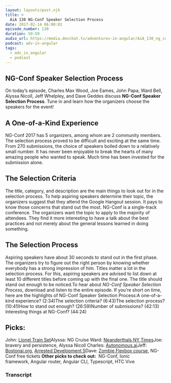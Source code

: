 ```yaml
---
layout: layouts/post.njk
title: >
  AiA 130 NG-Conf Speaker Selection Process
date: 2017-02-14 06:00:01
episode_number: 130
duration: 59:59
audio_url: https://media.devchat.tv/adventures-in-angular/AiA_130_ng_conf_%20Speaker_Selection_Process-.mp3
podcast: adv-in-angular
tags:
  - adv_in_angular
  - podcast
---
```


## **NG-Conf Speaker Selection Process**

On today’s episode, Charles Max Wood, Joe Eames, John Papa, Ward Bell, Alyssa Nicoll, Jeff Whelpley, and Dave Geddes discuss **NG-Conf Speaker Selection Process**.&nbsp;Tune in and learn how the organizers choose the speakers for the event!

## **A One-of-a-Kind&nbsp;Experience**

NG-Conf 2017 has 5 organizers, among whom are 2 community members. The&nbsp;selection process proved to be difficult and exciting at the same time. From 270 submissions, the choice of speakers boiled down to a relatively small number. It has never been enjoyable to break the hearts of many amazing people who wanted to speak. Much time has been invested for&nbsp;the submission&nbsp;alone.

## **The Selection Criteria**

The title, category, and description are the main things to look out for in the selection process. To help aspiring speakers determine their topic, the organizers suggest that they attend the&nbsp;Google Hangout session. It pays to know those concerns&nbsp;that stand out the most. NG-Conf is a single-track conference. The organizers want the topic to apply to the majority of attendees. They find it more interesting to have a talk about the best practices and not merely&nbsp;about the general lessons learned in doing something.

## **The Selection Process**

Aspiring speakers have about 30 seconds to stand out in the first phase. The organizers try to figure out the right person by knowing whether everybody has a strong impression of him. Titles matter a lot in the selection process.&nbsp;For this, aspiring speakers are advised to list down at least 10 different titles before coming up with the final one. The title should stand out enough to be noticed.To hear about _NG-Conf Speaker Selection Process_, download and listen to the entire episode. If you’re short on time, here are the highlights of NG-Conf Speaker Selection Process:A one-of-a-kind experience? (2:34)The selection criteria? (6:43)The selection process? (10:41)How to stand out enough? (26:59)Number of submissions? (42:13) Interesting things at NG-Conf? (44:24)

## **Picks:**

John: [Lionel&nbsp;Train Set](http://www.lionel.com/)Alyssa: NG Cruise Ward: [Neanderthals NY Times](https://www.nytimes.com/2017/01/11/magazine/neanderthals-were-people-too.html?_r=0)Joe: bravery and persistence, Alyssa Nicoll Charles: [Autonomous.ai](https://www.autonomous.ai/)Jeff: [Bostonai.org](https://bostonai.org/), [Arrested Development 5](http://www.cinemablend.com/television/Arrested-Development-Season-5-Definitely-Coming-2016-72241.html)Dave: [Zombie Flexbox course](http://gedd.ski/master/flexbox/), NG-Conf free tickets **Other picks to check out:** &nbsp;NG-Conf,&nbsp;Ionic framework,&nbsp;Angular router,&nbsp;Angular CLI,&nbsp;Typescript,&nbsp;HTC Vive

### Transcript
